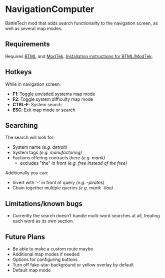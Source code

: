 # NavigationComputer
BattleTech mod that adds search functionality to the navigation screen, as well as several map modes.

## Requirements
Requires [BTML](https://github.com/BattletechModders/BattleTechModLoader/releases) and [ModTek](https://github.com/BattletechModders/ModTek/releases). [Installation instructions for BTML/ModTek](https://github.com/BattleTechModders/ModTek/wiki/The-Drop-Dead-Simple-Guide-to-Installing-BTML-&-ModTek-&-ModTek-mods).

## Hotkeys

While in navigation screen:

* **F1**: Toggle unvisited systems map mode
* **F2**: Toggle system difficulty map mode
* **CTRL-F**: System search
* **ESC**: Exit map mode or search

## Searching

The search will look for:

* System name *(e.g. detroit)*
* System tags *(e.g. manufactoring)*
* Factions offering contracts there *(e.g. marik)*
  * excludes "the" in front *(e.g. free instead of the free)*

Additionally you can:

* Invert with '-' in front of query *(e.g. -pirates)*
* Chain together multiple queries *(e.g. marik -liao)*

## Limitations/known bugs

* Currently the search doesn't handle multi-word searches at all, treating each word as its own section.


## Future Plans

* Be able to make a custom route maybe
* Additional map modes if needed
* Options for configuring buttons
* Turn off fake-star-background or yellow overlay by default
* Default map mode

